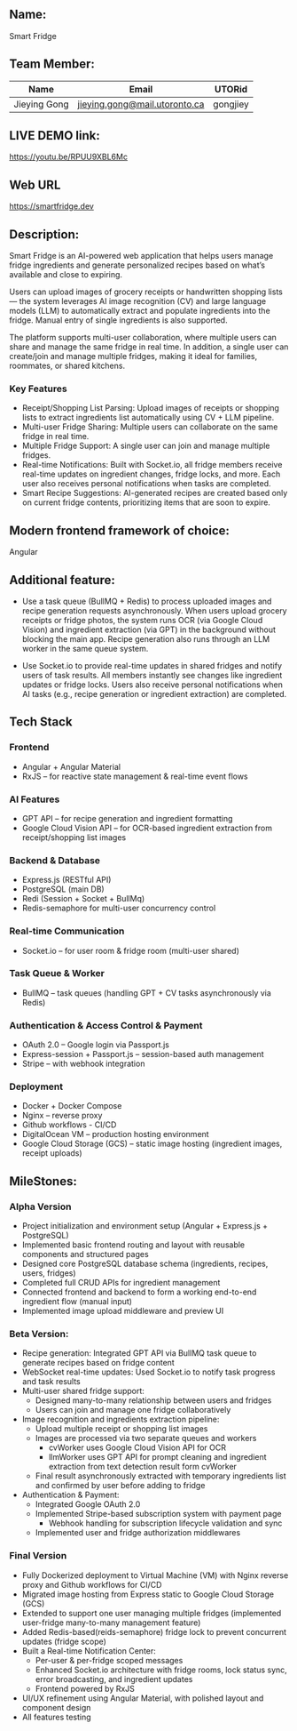 ## Name:
Smart Fridge

## Team Member:
| Name          | Email                        | UTORid     |
|---------------|------------------------------|------------|
| Jieying Gong  | jieying.gong@mail.utoronto.ca | gongjiey   |

## LIVE DEMO link:
https://youtu.be/RPUU9XBL6Mc

## Web URL
https://smartfridge.dev

## Description:
Smart Fridge is an AI-powered web application that helps users manage fridge ingredients and generate personalized recipes based on what’s available and close to expiring.

Users can upload images of grocery receipts or handwritten shopping lists — the system leverages AI image recognition (CV) and large language models (LLM) to automatically extract and populate ingredients into the fridge. Manual entry of single ingredients is also supported.

The platform supports multi-user collaboration, where multiple users can share and manage the same fridge in real time. In addition, a single user can create/join and manage multiple fridges, making it ideal for families, roommates, or shared kitchens.

### Key Features
- Receipt/Shopping List Parsing: Upload images of receipts or shopping lists to extract ingredients list automatically using CV + LLM pipeline.
- Multi-user Fridge Sharing: Multiple users can collaborate on the same fridge in real time.
- Multiple Fridge Support: A single user can join and manage multiple fridges.
- Real-time Notifications:  Built with Socket.io, all fridge members receive real-time updates on ingredient changes, fridge locks, and more. Each user also receives personal notifications when tasks are completed.
- Smart Recipe Suggestions: AI-generated recipes are created based only on current fridge contents, prioritizing items that are soon to expire.

## Modern frontend framework of choice:
Angular

## Additional feature:
- Use a task queue (BullMQ + Redis) to process uploaded images and recipe generation requests asynchronously. When users upload grocery receipts or fridge photos, the system runs OCR (via Google Cloud Vision) and ingredient extraction (via GPT) in the background without blocking the main app. Recipe generation also runs through an LLM worker in the same queue system.

- Use Socket.io to provide real-time updates in shared fridges and notify users of task results. All members instantly see changes like ingredient updates or fridge locks. Users also receive personal notifications when AI tasks (e.g., recipe generation or ingredient extraction) are completed.

## Tech Stack
### Frontend
- Angular + Angular Material
- RxJS – for reactive state management & real-time event flows

### AI Features
- GPT API – for  recipe generation and ingredient formatting
- Google Cloud Vision API – for OCR-based ingredient extraction from receipt/shopping list images

### Backend & Database
- Express.js (RESTful API)
- PostgreSQL (main DB)
- Redi (Session + Socket + BullMq)
- Redis-semaphore for multi-user concurrency control 

### Real-time Communication
- Socket.io – for user room & fridge room (multi-user shared)

### Task Queue & Worker 
- BullMQ – task queues (handling GPT + CV tasks asynchronously via Redis)

### Authentication & Access Control & Payment
- OAuth 2.0 – Google login via Passport.js
- Express-session + Passport.js – session-based auth management
- Stripe – with webhook integration

### Deployment
- Docker + Docker Compose
- Nginx – reverse proxy
- Github workflows - CI/CD
- DigitalOcean VM – production hosting environment
- Google Cloud Storage (GCS) – static image hosting (ingredient images, receipt uploads)

## MileStones:
### Alpha Version
- Project initialization and environment setup (Angular + Express.js + PostgreSQL)
- Implemented basic frontend routing and layout with reusable components and structured pages
- Designed core PostgreSQL database schema (ingredients, recipes, users, fridges)
- Completed full CRUD APIs for ingredient management
- Connected frontend and backend to form a working end-to-end ingredient flow (manual input)
- Implemented image upload middleware and preview UI

### Beta Version:
- Recipe generation: Integrated GPT API via BullMQ task queue to generate recipes based on fridge content
- WebSocket real-time updates: Used Socket.io to notify task progress and task results
- Multi-user shared fridge support:
  - Designed many-to-many relationship between users and fridges
  - Users can join and manage one fridge collaboratively
- Image recognition and ingredients extraction pipeline:
  - Upload multiple receipt or shopping list images 
  - Images are processed via two separate queues and workers 
      - cvWorker uses Google Cloud Vision API for OCR
      - llmWorker uses GPT API for prompt cleaning and ingredient extraction from text detection result form cvWorker
  - Final result asynchronously extracted with temporary ingredients list and confirmed by user before adding to fridge
- Authentication & Payment:
  - Integrated Google OAuth 2.0
  - Implemented Stripe-based subscription system with payment page
    - Webhook handling for subscription lifecycle validation and sync
  - Implemented user and fridge authorization middlewares 

### Final Version
- Fully Dockerized deployment to Virtual Machine (VM) with Nginx reverse proxy and Github workflows for CI/CD
- Migrated image hosting from Express static to Google Cloud Storage (GCS)
- Extended to support one user managing multiple fridges (implemented user-fridge many-to-many management feature)
- Added Redis-based(reids-semaphore) fridge lock to prevent concurrent updates (fridge scope)
- Built a Real-time Notification Center:
  - Per-user & per-fridge scoped messages
  - Enhanced Socket.io architecture with fridge rooms, lock status sync, error broadcasting, and ingredient updates
  - Frontend powered by RxJS
- UI/UX refinement using Angular Material, with polished layout and component design
- All features testing
